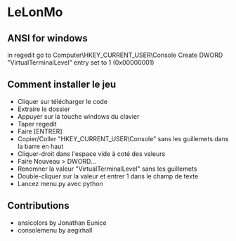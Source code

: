 # LeLonMo
## ANSI for windows
in regedit go to Computer\HKEY_CURRENT_USER\Console
Create DWORD "VirtualTerminalLevel" entry set to 1 (0x00000001)

## Comment installer le jeu
 - Cliquer sur télécharger le code
 - Extraire le dossier
 - Appuyer sur la touche windows du clavier
 - Taper regedit
 - Faire \[ENTRER\]
 - Copier/Coller "HKEY_CURRENT_USER\Console" sans les guillemets dans la barre en haut
 - Cliquer-droit dans l'espace vide à coté des valeurs
 - Faire Nouveau > DWORD...
 - Renomner la valeur "VirtualTerminalLevel" sans les guillemets
 - Double-cliquer sur la valeur et entrer 1 dans le champ de texte
 - Lancez menu.py avec python

## Contributions
 - ansicolors  by Jonathan Eunice
 - consolemenu by aegirhall

